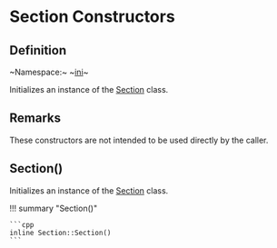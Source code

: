 # Section Constructors

## Definition

~Namespace:~ ~[ini](../ini_namespace.md)~

Initializes an instance of the [Section](section.md) class.

## Remarks

These constructors are not intended to be used directly by the caller.

## Section()

Initializes an instance of the [Section](section.md) class.

!!! summary "Section()"

    ```cpp
    inline Section::Section()
    ```